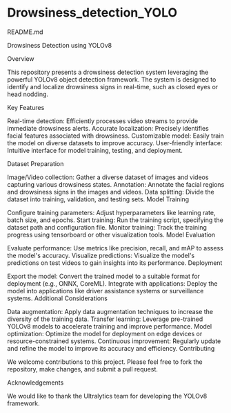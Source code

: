 # Drowsiness_detection_YOLO
 
README.md

Drowsiness Detection using YOLOv8

Overview

This repository presents a drowsiness detection system leveraging the powerful YOLOv8 object detection framework. The system is designed to identify and localize drowsiness signs in real-time, such as closed eyes or head nodding.

Key Features

Real-time detection: Efficiently processes video streams to provide immediate drowsiness alerts.
Accurate localization: Precisely identifies facial features associated with drowsiness.
Customizable model: Easily train the model on diverse datasets to improve accuracy.
User-friendly interface: Intuitive interface for model training, testing, and deployment.

Dataset Preparation

Image/Video collection: Gather a diverse dataset of images and videos capturing various drowsiness states.
Annotation: Annotate the facial regions and drowsiness signs in the images and videos.
Data splitting: Divide the dataset into training, validation, and testing sets.
Model Training

Configure training parameters: Adjust hyperparameters like learning rate, batch size, and epochs.
Start training: Run the training script, specifying the dataset path and configuration file.
Monitor training: Track the training progress using tensorboard or other visualization tools.
Model Evaluation

Evaluate performance: Use metrics like precision, recall, and mAP to assess the model's accuracy.
Visualize predictions: Visualize the model's predictions on test videos to gain insights into its performance.
Deployment

Export the model: Convert the trained model to a suitable format for deployment (e.g., ONNX, CoreML).
Integrate with applications: Deploy the model into applications like driver assistance systems or surveillance systems.
Additional Considerations

Data augmentation: Apply data augmentation techniques to increase the diversity of the training data.
Transfer learning: Leverage pre-trained YOLOv8 models to accelerate training and improve performance.
Model optimization: Optimize the model for deployment on edge devices or resource-constrained systems.
Continuous improvement: Regularly update and refine the model to improve its accuracy and efficiency.
Contributing

We welcome contributions to this project. Please feel free to fork the repository, make changes, and submit a pull request.

Acknowledgements

We would like to thank the Ultralytics team for developing the YOLOv8 framework.
